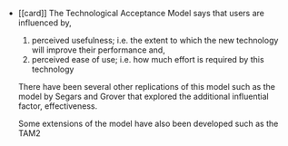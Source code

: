 - [[card]] The Technological Acceptance Model says that users are influenced by,
  1. perceived usefulness; i.e. the extent to which the new technology will improve their performance and,
  2. perceived ease of use; i.e. how much effort is required by this technology
  
  There have been several other replications of this model such as the model by Segars and Grover that explored the additional influential factor, effectiveness.
  
  Some extensions of the model have also been developed such as the TAM2